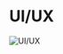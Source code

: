 # UI/UX

![UI/UX](https://image.freepik.com/free-vector/ui-ux-app-development-concept_52683-48848.jpg)